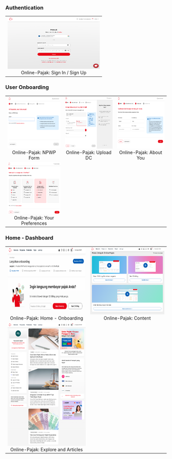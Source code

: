 ### Authentication
<table>
  <tr>
    <td align="center">
      <a href="images/auth-1.png" target="_blank">
        <img src="images/auth-1.png" alt="OurPasar Splash - Product Screen" width="288" height="162">
      </a>
      <br>
      Online-Pajak: Sign In / Sign Up
    </td>
  </tr>
</table>

### User Onboarding
<table>
  <tr>
    <td align="center">
      <a href="images/onboard-1.png" target="_blank">
        <img src="images/onboard-1.png" alt="OurPasar Splash - Product Screen" width="288" height="162">
      </a>
      <br>
      Online-Pajak: NPWP Form
    </td>
     <td align="center">
      <a href="images/onboard-2.png" target="_blank">
        <img src="images/onboard-2.png" alt="OurPasar Splash - Product Screen" width="288" height="162">
      </a>
      <br>
      Online-Pajak: Upload DC
    </td>
     <td align="center">
      <a href="images/onboard-3.png" target="_blank">
        <img src="images/onboard-3.png" alt="OurPasar Splash - Product Screen" width="288" height="162">
      </a>
      <br>
      Online-Pajak: About You
    </td>
  </tr>
  <tr>
    <td align="center">
      <a href="images/onboard-4.png" target="_blank">
        <img src="images/onboard-4.png" alt="OurPasar Splash - Product Screen" width="288" height="162">
      </a>
      <br>
      Online-Pajak: Your Preferences
    </td>
  </tr>
</table>

### Home - Dashboard
<table>
  <tr>
    <td align="center">
      <a href="images/home-1.png" target="_blank">
        <img src="images/home-1.png" alt="OurPasar Splash - Product Screen" width="375" height="210">
      </a>
      <br>
      Online-Pajak: Home - Onboarding
    </td>
     <td align="center">
      <a href="images/home-2.png" target="_blank">
        <img src="images/home-2.png" alt="OurPasar Splash - Product Screen" width="375" height="210">
      </a>
      <br>
      Online-Pajak: Content
    </td>
  </tr>
  <tr>
    <td align="center">
      <a href="images/home-3.png" target="_blank">
        <img src="images/home-3.png" alt="OurPasar Splash - Product Screen" width="288" height="384">
      </a>
      <br>
      Online-Pajak: Explore and Articles
    </td>
  </tr>
</table>
